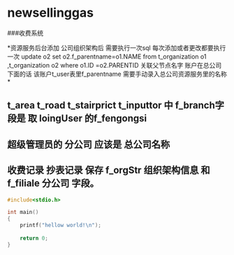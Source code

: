 # newsellinggas
###收费系统

*资源服务后台添加 公司组织架构后 需要执行一次sql  每次添加或者更改都要执行一次
update o2 set o2.f_parentname=o1.NAME 
from t_organization o1 ,t_organization o2 
where o1.ID =o2.PARENTID
关联父节点名字
账户在总公司下面的话 该账户t_user表里f_parentname 需要手动录入总公司资源服务里的名称
*

## t_area t_road t_stairprict t_inputtor 中 f_branch字段是 取 loingUser 的f_fengongsi
## 超级管理员的 分公司 应该是 总公司名称
## 收费记录 抄表记录 保存 f_orgStr 组织架构信息 和 f_filiale 分公司 字段。

```c
#include<stdio.h>

int main()
{
    printf("hellow world!\n");
    
    return 0;
}
```
 
